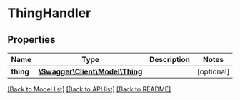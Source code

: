 # ThingHandler

## Properties
Name | Type | Description | Notes
------------ | ------------- | ------------- | -------------
**thing** | [**\Swagger\Client\Model\Thing**](Thing.md) |  | [optional] 

[[Back to Model list]](../../README.md#documentation-for-models) [[Back to API list]](../../README.md#documentation-for-api-endpoints) [[Back to README]](../../README.md)

